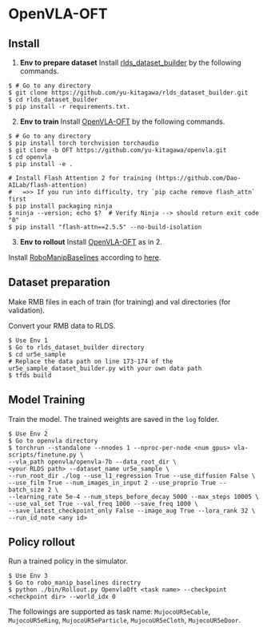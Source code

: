 # OpenVLA-OFT

## Install

1. **Env to prepare dataset**
Install [rlds_dataset_builder](https://github.com/yu-kitagawa/rlds_dataset_builder) by the following commands.
```console
$ # Go to any directory
$ git clone https://github.com/yu-kitagawa/rlds_dataset_builder.git
$ cd rlds_dataset_builder
$ pip install -r requirements.txt.
```

2. **Env to train**
Install [OpenVLA-OFT](https://github.com/yu-kitagawa/openvla) by the following commands.
```console
$ # Go to any directory
$ pip install torch torchvision torchaudio
$ git clone -b OFT https://github.com/yu-kitagawa/openvla.git
$ cd openvla
$ pip install -e .

# Install Flash Attention 2 for training (https://github.com/Dao-AILab/flash-attention)
#   =>> If you run into difficulty, try `pip cache remove flash_attn` first
$ pip install packaging ninja
$ ninja --version; echo $?  # Verify Ninja --> should return exit code "0"
$ pip install "flash-attn==2.5.5" --no-build-isolation
```

3. **Env to rollout**
Install [OpenVLA-OFT](https://github.com/yu-kitagawa/openvla) as in 2.

Install [RoboManipBaselines](https://github.com/isri-aist/RoboManipBaselines) according to [here](../../README.md#Install).

## Dataset preparation

Make RMB files in each of train (for training) and val directories (for validation).

Convert your RMB data to RLDS.

```console
$ Use Env 1
$ Go to rlds_dataset_builder directory
$ cd ur5e_sample
# Replace the data path on line 173-174 of the ur5e_sample_dataset_builder.py with your own data path
$ tfds build
```

## Model Training

Train the model. The trained weights are saved in the `log` folder.

```console
$ Use Env 2
$ Go to openvla directory
$ torchrun --standalone --nnodes 1 --nproc-per-node <num gpus> vla-scripts/finetune.py \
--vla_path openvla/openvla-7b --data_root_dir \
<your RLDS path> --dataset_name ur5e_sample \
--run_root_dir ./log --use_l1_regression True --use_diffusion False \
--use_film True --num_images_in_input 2 --use_proprio True --batch_size 2 \
--learning_rate 5e-4 --num_steps_before_decay 5000 --max_steps 10005 \
--use_val_set True --val_freq 1000 --save_freq 1000 \
--save_latest_checkpoint_only False --image_aug True --lora_rank 32 \
--run_id_note <any id>
```

## Policy rollout

Run a trained policy in the simulator.

```console
$ Use Env 3
$ Go to robo_manip_baselines directry
$ python ./bin/Rollout.py OpenvlaOft <task name> --checkpoint <checkpoint dir> --world_idx 0
```
The followings are supported as task name: `MujocoUR5eCable`, `MujocoUR5eRing`, `MujocoUR5eParticle`, `MujocoUR5eCloth`, `MujocoUR5eDoor`.
